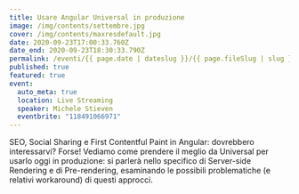 ```yaml
---
title: Usare Angular Universal in produzione
image: /img/contents/settembre.jpg
cover: /img/contents/maxresdefault.jpg
date: 2020-09-23T17:00:33.760Z
date_end: 2020-09-23T18:30:33.790Z
permalink: /eventi/{{ page.date | dateslug }}/{{ page.fileSlug | slug }}/index.html
published: true
featured: true
event:
  auto_meta: true
  location: Live Streaming
  speaker: Michele Stieven
  eventbrite: "118491066971"
---
```

SEO, Social Sharing e First Contentful Paint in Angular: dovrebbero interessarvi? Forse! Vediamo come prendere il meglio da Universal per usarlo oggi in produzione: si parlerà nello specifico di Server-side Rendering e di Pre-rendering, esaminando le possibili problematiche (e relativi workaround) di questi approcci.